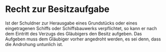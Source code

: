 # Recht zur Besitzaufgabe

Ist der Schuldner zur Herausgabe eines Grundstücks oder eines eingetragenen Schiffs oder Schiffsbauwerks verpflichtet, so kann er nach dem Eintritt des Verzugs des Gläubigers den Besitz aufgeben. Das Aufgeben muss dem Gläubiger vorher angedroht werden, es sei denn, dass die Androhung untunlich ist.
